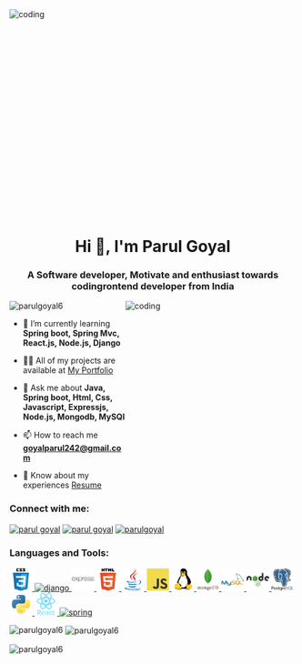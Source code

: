 <img align="right" alt="coding" width="1000" height="400" src="https://media.tenor.com/H-t9vVp0XUsAAAAM/cartoon-workhard.gif">

<h1 align="center">Hi 👋, I'm Parul Goyal</h1>
<h3 align="center">A Software developer, Motivate and enthusiast towards codingrontend developer from India</h3>

<img align="right" alt="coding" width="300" height="300" src="https://media2.giphy.com/media/CuuSHzuc0O166MRfjt/giphy.gif?cid=6c09b952prineqjy2kbl0pj778e6yllw7abz7xs01kvsx3v3&ep=v1_internal_gif_by_id&rid=giphy.gif&ct=g">
<p align="left"> <img src="https://komarev.com/ghpvc/?username=parulgoyal6&label=Profile%20views&color=0e75b6&style=flat" alt="parulgoyal6" /> </p>

- 🌱 I’m currently learning **Spring boot, Spring Mvc, React.js, Node.js, Django**

- 👨‍💻 All of my projects are available at [My Portfolio](https://parulgoyal.netlify.app)

- 💬 Ask me about **Java, Spring boot, Html, Css, Javascript, Expressjs, Node.js, Mongodb, MySQl**

- 📫 How to reach me **goyalparul242@gmail.com**

- 📄 Know about my experiences [Resume](https://drive.google.com/file/d/1egcjbQc2n25mPEswG-9qlF5Yy6DSXPns/view?usp=sharing)

<h3 align="left">Connect with me:</h3>
<p align="left">
<a href="https://www.linkedin.com/in/goyalparul12/" target="blank"><img align="center" src="https://raw.githubusercontent.com/rahuldkjain/github-profile-readme-generator/master/src/images/icons/Social/linked-in-alt.svg" alt="parul goyal" height="30" width="40" /></a>
<a href="https://www.hackerrank.com/profile/goyalparul254" target="blank"><img align="center" src="https://raw.githubusercontent.com/rahuldkjain/github-profile-readme-generator/master/src/images/icons/Social/hackerrank.svg" alt="parul goyal" height="30" width="40" /></a>
<a href="https://leetcode.com/u/goyalparul12/" target="blank"><img align="center" src="https://raw.githubusercontent.com/rahuldkjain/github-profile-readme-generator/master/src/images/icons/Social/leet-code.svg" alt="parulgoyal" height="30" width="40" /></a>
</p>

<h3 align="left">Languages and Tools:</h3>
<p align="left"> <a href="https://www.w3schools.com/css/" target="_blank" rel="noreferrer"> <img src="https://raw.githubusercontent.com/devicons/devicon/master/icons/css3/css3-original-wordmark.svg" alt="css3" width="40" height="40"/> </a> <a href="https://www.djangoproject.com/" target="_blank" rel="noreferrer"> <img src="https://cdn.worldvectorlogo.com/logos/django.svg" alt="django" width="40" height="40"/> </a> <a href="https://expressjs.com" target="_blank" rel="noreferrer"> <img src="https://raw.githubusercontent.com/devicons/devicon/master/icons/express/express-original-wordmark.svg" alt="express" width="40" height="40"/> </a> <a href="https://www.w3.org/html/" target="_blank" rel="noreferrer"> <img src="https://raw.githubusercontent.com/devicons/devicon/master/icons/html5/html5-original-wordmark.svg" alt="html5" width="40" height="40"/> </a> <a href="https://www.java.com" target="_blank" rel="noreferrer"> <img src="https://raw.githubusercontent.com/devicons/devicon/master/icons/java/java-original.svg" alt="java" width="40" height="40"/> </a> <a href="https://developer.mozilla.org/en-US/docs/Web/JavaScript" target="_blank" rel="noreferrer"> <img src="https://raw.githubusercontent.com/devicons/devicon/master/icons/javascript/javascript-original.svg" alt="javascript" width="40" height="40"/> </a> <a href="https://www.linux.org/" target="_blank" rel="noreferrer"> <img src="https://raw.githubusercontent.com/devicons/devicon/master/icons/linux/linux-original.svg" alt="linux" width="40" height="40"/> </a> <a href="https://www.mongodb.com/" target="_blank" rel="noreferrer"> <img src="https://raw.githubusercontent.com/devicons/devicon/master/icons/mongodb/mongodb-original-wordmark.svg" alt="mongodb" width="40" height="40"/> </a> <a href="https://www.mysql.com/" target="_blank" rel="noreferrer"> <img src="https://raw.githubusercontent.com/devicons/devicon/master/icons/mysql/mysql-original-wordmark.svg" alt="mysql" width="40" height="40"/> </a> <a href="https://nodejs.org" target="_blank" rel="noreferrer"> <img src="https://raw.githubusercontent.com/devicons/devicon/master/icons/nodejs/nodejs-original-wordmark.svg" alt="nodejs" width="40" height="40"/> </a> <a href="https://www.postgresql.org" target="_blank" rel="noreferrer"> <img src="https://raw.githubusercontent.com/devicons/devicon/master/icons/postgresql/postgresql-original-wordmark.svg" alt="postgresql" width="40" height="40"/> </a> <a href="https://www.python.org" target="_blank" rel="noreferrer"> <img src="https://raw.githubusercontent.com/devicons/devicon/master/icons/python/python-original.svg" alt="python" width="40" height="40"/> </a> <a href="https://reactjs.org/" target="_blank" rel="noreferrer"> <img src="https://raw.githubusercontent.com/devicons/devicon/master/icons/react/react-original-wordmark.svg" alt="react" width="40" height="40"/> </a> <a href="https://reactnative.dev/" target="_blank" rel="noreferrer"> </a> <a href="https://spring.io/" target="_blank" rel="noreferrer"> <img src="https://www.vectorlogo.zone/logos/springio/springio-icon.svg" alt="spring" width="40" height="40"/> </a> </p>

<p><img align="left" src="https://github-readme-stats.vercel.app/api/top-langs?username=parulgoyal6&show_icons=true&locale=en&layout=compact" alt="parulgoyal6" /></p>

<p>&nbsp;<img align="center" src="https://github-readme-stats.vercel.app/api?username=parulgoyal6&show_icons=true&locale=en" alt="parulgoyal6" /></p>

<p><img align="center" src="https://github-readme-streak-stats.herokuapp.com/?user=parulgoyal6&" alt="parulgoyal6" /></p>

